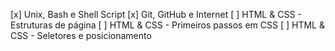 [x] Unix, Bash e Shell Script
[x] Git, GitHub e Internet
[ ] HTML & CSS - Estruturas de página
[ ] HTML & CSS - Primeiros passos em CSS
[ ] HTML & CSS - Seletores e posicionamento
